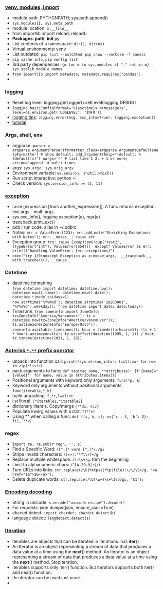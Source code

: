 
### <a id="modules">[venv, modules, import](https://realpython.com/python-import)
* module path: PYTHONPATH; sys.path.append()
* `sys.modules[], sys.meta_path`
* module location: `m.__file__`
* from importlib import reload; reload()
* **Packages**: __path__, __init__.py
* List contents of a namespace: `dir(); dir(ns)`
* [Virtual environments: venv](https://realpython.com/python-virtual-environments-a-primer)
* List outdated: `pip list --outdated`. `pip show --verbose -f pandas`
* `pip cache info`, `pip config list`
* 3rd party dependences: `{m for m in sys.modules if "." not in m} - sys.stdlib_module_names`
* `from importlib import metadata; metadata.requires("pandas")`
*

### logging
* Reset log level: logging.getLogger().setLevel(logging.DEBUG)
* `logging.basicConfig(format='%(asctime)s %(message)s', level=os.environ.get('LOGLEVEL', 'INFO'))`
* [logging tips](https://realpython.com/python-logging/): `logging.error(msg, exc_info=True); logging.exception()`
* [tutorial](https://docs.python.org/3/howto/logging.html#logging-basic-tutorial)

### <a id=env> Args, shell, env
* argparse: `parser = argparse.ArgumentParser(formatter_class=argparse.ArgumentDefaultsHelpFormatter) # show default; add_argument(help="(default: %(default)s)")
    nargs='*' # list like 1 2. + 1 or more; action='append' # multi times`
* args: `sys.argv; sys.orig_argv`
* Environment variable: `os.environ; shutil.which()`
* Run script interactive: python -i
* Check version: `sys.version_info >= (3, 11)`
    
### [exception](https://docs.python.org/3/library/exceptions.html)
* raise [expression [from another_expression]]. A func returns exception. exc.args - multi args.
* sys.exc_info(), logging.exception(e), repr(e)
* traceback.print_exc()
* pdb ! run code. alias in ~/.pdbrc
* Notes: `err = ValueError(123); err.add_note("Enriching Exceptions with Notes"); err.__notes__; raise err`
* Exception group: `try: raise ExceptionGroup("test2", [TypeError("int"), ValueError(654)])  except* ValueError as err: print(f"handling ValueError: {err.exceptions}")`
* `exec("try 1/0\nexcept Exception as e:exc=e;args,  __traceback__, with_traceback(), __cause__`

### Datetime
* [datetime formatting](https://docs.python.org/3/library/datetime.html#strftime-and-strptime-behavior)  
  `from datetime import datetime; datetime.now(); datetime.now().time(); datetime.now().date(); datetime.timedelta(days=1)`  
  `now.strftime('%Y%m%d'); datetime.strptime('20200801', '%Y%m%d').weekday(); from datetime import date; date.today()`
* Timezone: `from zoneinfo import ZoneInfo; tz=ZoneInfo("America/Vancouver"); ts = datetime.now(tz=ZoneInfo("America/Vancouver")); ts.astimezone(ZoneInfo("Europe/Oslo"));`
  `zoneinfo.available_timezones(); hour = timedelta(hours=1); (ts + 1 * hour).astimezone(tz); tz.utcoffset(datetime(1995, 1, 1)) / hour; tz.tzname(datetime(2021, 1, 28))`

### [Asterisk `*,**` prefix operator](https://treyhunner.com/2018/10/asterisks-in-python-what-they-are-and-how-to-use-them/)
* unpack into function call: `print(*sys.verson_info); list(row) for row in zip(*lists)`
* pack arguments to func: `def tag(tag_name, **attributes): [f'{name}="{value}"' for name, value in attributes.items()]`
* Positional arguments with keyword only arguments. `func(*p, k)`
* Keyword only arguments without positional arguments. `func(iterable,*,k)`
* tuple unpacking. `f,*r,l=alist`
* list literal. `{*iterable1,*iterable2}`
* dictionary literals. Copy/merge `{**d1, k:v}`
* Populate kwarg values with a dict: `f(**v)`
* Using ** when calling a func: `def f(a, b, c); v={'c': 3, 'b': 2}; f(1, **v)`

### regex
* `import re; re.sub(r'reg', '', s)`
* Find a Specific Word: `/[^.]* word [^.]*\./gi`
* Stripe invalid characters: `/[<>|:"*?\\/]+/g`
* Replace multiple whitespace: `/\s\s+/g`. trim the beginning
* Limit to alphanumeric chars: `/^[A-Z0-9]+$/i`
* Turn URLs into links: `str.replace(/\b(https?|ftp|file):\/\/\S+/g, '<a href="$&">$&</a>');`
* Delete duplicate words: `str.replace(/\b(\w+)\s+\1\b/gi, '$1');`

### [Encoding decoding](https://realpython.com/python-encodings-guide/)
* String in unicode: `s.encode("unicode-escape").decode()`
* For requests: json.dumps(json, ensure_ascii=True)
* charset detect: `import chardet; chardet.detect(b)`
* [language detect](https://www.geeksforgeeks.org/detect-an-unknown-language-using-python/): `langdetect.detect(s)`

### [Iteration](https://www.analyticsvidhya.com/blog/2021/07/everything-you-should-know-about-iterables-and-iterators-in-python-as-a-data-scientist/)
* Iterables are objects that can be iterated in iterations. has __iter__()
* An Iterator is an object representing a stream of data that produces a data value at a time using the __next__() method. An Iterator is an object representing a stream of data that produces a data value at a time using the __next__() method. StopIteration.
* Iterables supports only iter() function. But iterators supports both iter() and next() function.
* the iterator can be used just once.
* 
